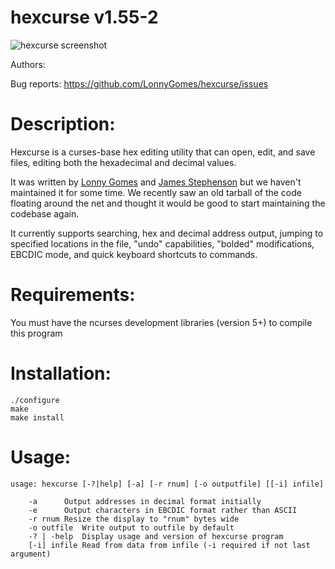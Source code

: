 hexcurse v1.55-2
=====================================
![hexcurse screenshot](http://lonnygomes.github.io/screenshots/hexcurse2-ss.jpg)

Authors: 

Bug reports: https://github.com/LonnyGomes/hexcurse/issues


Description:
============
Hexcurse is a curses-base hex editing utility that can open, edit, and save files, editing both the hexadecimal and decimal values.

It was written by [Lonny Gomes](@lonnygomes) and [James Stephenson](https://plus.google.com/u/0/103174459258175070784/about) but we haven't maintained it for some time. We recently saw an old tarball of the code floating around the net and thought it would be good to start maintaining the codebase again.

It currently supports searching, hex and decimal address output, jumping to specified locations in the file, "undo" capabilities, "bolded" modifications, EBCDIC mode, and quick keyboard shortcuts to commands.


Requirements:
=============
You must have the ncurses development libraries (version 5+) to compile this program


Installation:
=============

    ./configure
    make
    make install

Usage:
======

    usage: hexcurse [-?|help] [-a] [-r rnum] [-o outputfile] [[-i] infile]

        -a      Output addresses in decimal format initially
        -e      Output characters in EBCDIC format rather than ASCII
        -r rnum Resize the display to "rnum" bytes wide
        -o outfile  Write output to outfile by default
        -? | -help  Display usage and version of hexcurse program
        [-i] infile Read from data from infile (-i required if not last argument)
